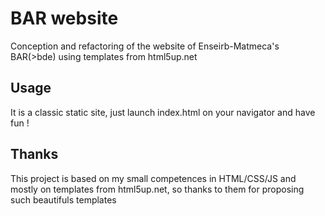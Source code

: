 # BAR website
Conception and refactoring of the website of Enseirb-Matmeca's BAR(>bde) using templates from html5up.net 

## Usage
It is a classic static site, just launch index.html on your navigator and have fun !

## Thanks
This project is based on my small competences in HTML/CSS/JS and mostly on templates from html5up.net, so thanks to them for proposing such beautifuls templates
